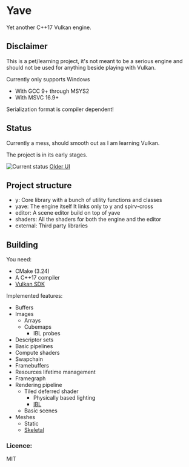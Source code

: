 # Yave
Yet another C++17 Vulkan engine.

## Disclaimer
This is a pet/learning project, it's not meant to be a serious engine and should not be used for anything beside playing with Vulkan.

Currently only supports Windows
 * With GCC 9+ through MSYS2
 * With MSVC 16.9+

Serialization format is compiler dependent!

## Status

Currently a mess, should smooth out as I am learning Vulkan.

The project is in its  early stages.

![Current status](https://i.imgur.com/L8Awj4C.png)
[Older UI](https://i.imgur.com/ulnz4Rs.jpeg)

## Project structure

 * y: Core library with a bunch of utility functions and classes
 * yave: The engine itself
    It links only to y and spirv-cross
 * editor: A scene editor build on top of yave
 * shaders: All the shaders for both the engine and the editor
 * external: Third party libraries


## Building
You need:
 * CMake (3.24)
 * A C++17 compiler
 * [Vulkan SDK](https://lunarg.com/vulkan-sdk/)


Implemented features:
 * Buffers
 * Images
   * Arrays
   * Cubemaps
     * IBL probes
 * Descriptor sets
 * Basic pipelines
 * Compute shaders
 * Swapchain
 * Framebuffers
 * Resources lifetime management
 * Framegraph
 * Rendering pipeline
   * Tiled deferred shader
     * Physically based lighting
     * [IBL](https://i.imgur.com/fLydq3W.png)
   * Basic scenes
 * Meshes
   * Static
   * [Skeletal](https://i.imgur.com/TaJzCya.gif) 


### Licence:
MIT
